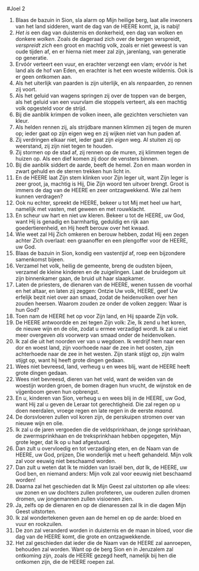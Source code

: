 #Joel 2
1. Blaas de bazuin in Sion, sla alarm op Mijn heilige berg, laat alle inwoners van het land sidderen, want de dag van de HEERE komt, ja, is nabij! 
2. *Het is* een dag van duisternis en donkerheid, een dag van wolken en donkere *wolken*. Zoals de dageraad zich over de bergen verspreidt, *verspreidt zich* een groot en machtig volk, zoals er niet geweest is van oude tijden af, en er hierna niet meer zal zijn, jarenlang, van generatie op generatie. 
3. Ervóór verteert een vuur, en erachter verzengt een vlam; ervóór is het land als de hof van Eden, en erachter is het een woeste wildernis. Ook is er geen ontkomen aan. 
4. Als het uiterlijk van paarden is zijn uiterlijk, en als *ren*paarden, zo rennen zij voort. 
5. Als het geluid van wagens springen zij over de toppen van de bergen, als het geluid van een vuurvlam die stoppels verteert, als een machtig volk opgesteld voor de strijd. 
6. Bij die aanblik krimpen de volken ineen, alle gezichten verschieten van kleur. 
7. Als helden rennen zij, als strijdbare mannen klimmen zij tegen de muren op; ieder gaat op zijn eigen weg en zij wijken niet van hun paden af. 
8. Zij verdringen elkaar niet, ieder gaat zijn *eigen* weg. Al stuiten zij op weerstand, zij zijn niet tegen te houden. 
9. Zij stormen op de stad af, zij rennen op de muren, zij klimmen tegen de huizen op. Als een dief komen zij door de vensters binnen. 
10. Bij die aanblik siddert de aarde, beeft de hemel. Zon en maan worden in zwart gehuld en de sterren trekken hun licht in. 
11. En de HEERE laat Zijn stem klinken voor Zijn leger uit, want Zijn leger is zeer groot, ja, machtig is Hij, Die Zijn woord ten uitvoer brengt. Groot is immers de dag van de HEERE en zeer ontzagwekkend. Wie zal hem kunnen verdragen? 
12. Ook nu echter, spreekt de HEERE, bekeer u tot Mij met heel uw hart, namelijk met vasten, met geween en met rouwklacht. 
13. En scheur uw hart en niet uw kleren. Bekeer u tot de HEERE, uw God, want Hij is genadig en barmhartig, geduldig en rijk aan goedertierenheid, en Hij heeft berouw over het kwaad. 
14. Wie weet zal Hij Zich omkeren en berouw hebben, zodat Hij een zegen achter Zich overlaat: een graanoffer en een plengoffer voor de HEERE, uw God. 
15. Blaas de bazuin in Sion, kondig een vasten*tijd* af, roep een bijzondere samenkomst bijeen. 
16. Verzamel het volk, heilig de gemeente, breng de oudsten bijeen, verzamel de kleine kinderen en de zuigelingen. Laat de bruidegom uit zijn binnenkamer gaan, de bruid uit haar slaapkamer. 
17. Laten de priesters, de dienaren van de HEERE, wenen tussen de voorhal en het altaar, en laten zij zeggen: Ontzie Uw volk, HEERE, geef Uw erfelijk bezit niet over aan smaad, zodat de heidenvolken over hen zouden heersen. Waarom zouden ze onder de volken zeggen: Waar is hun God? 
18. Toen nam de HEERE het op voor Zijn land, en Hij spaarde Zijn volk. 
19. De HEERE antwoordde en zei tegen Zijn volk: Zie, Ik zend u het koren, de nieuwe wijn en de olie, zodat u ermee verzadigd wordt. Ik zal u niet meer overgeven *als* voorwerp van smaad onder de heidenvolken. 
20. Ik zal die uit het noorden ver van u wegdoen. Ik verdrijf hem naar een dor en woest land, zijn voorhoede naar de zee in het oosten, zijn achterhoede naar de zee in het westen. Zijn stank stijgt op, zijn walm stijgt op, want hij heeft grote dingen gedaan. 
21. Wees niet bevreesd, land, verheug u en wees blij, want de HEERE heeft grote dingen gedaan. 
22. Wees niet bevreesd, dieren van het veld, want de weiden van de woestijn worden groen, de bomen dragen hun vrucht, de wijnstok en de vijgenboom geven hun opbrengst. 
23. En *u*, kinderen van Sion, verheug u en wees blij in de HEERE, uw God, want Hij zal u geven de Leraar tot gerechtigheid. Die zal regen op u doen neerdalen, vroege regen en late regen in de eerste *maand*. 
24. De dorsvloeren zullen vol koren zijn, de perskuipen stromen over van nieuwe wijn en olie. 
25. Ik zal u de jaren vergoeden die de veldsprinkhaan, de jonge sprinkhaan, de zwermsprinkhaan en de treksprinkhaan hebben opgegeten, Mijn grote leger, dat Ik op u had afgestuurd. 
26. Dan zult u overvloedig en tot verzadiging eten, en de Naam van de HEERE, uw God, prijzen, Die wonderlijk met u heeft gehandeld. Mijn volk zal voor eeuwig niet beschaamd worden. 
27. Dan zult u weten dat Ik te midden van Israël ben, *dat* Ik, de HEERE, uw God ben, en niemand anders: Mijn volk zal voor eeuwig niet beschaamd worden!
28. Daarna zal het geschieden dat Ik Mijn Geest zal uitstorten op alle vlees: uw zonen en uw dochters zullen profeteren, uw ouderen zullen dromen dromen, uw jongemannen zullen visioenen zien. 
29. Ja, zelfs op de dienaren en op de dienaressen zal Ik in die dagen Mijn Geest uitstorten. 
30. Ik zal wondertekenen geven aan de hemel en op de aarde: bloed en vuur en rookzuilen. 
31. De zon zal veranderd worden in duisternis en de maan in bloed, voor die dag van de HEERE komt, die grote en ontzagwekkende. 
32. Het zal geschieden dat ieder die de Naam van de HEERE zal aanroepen, behouden zal worden. Want op de berg Sion en in Jeruzalem zal ontkoming zijn, zoals de HEERE gezegd heeft, namelijk bij hen die ontkomen zijn, die de HEERE roepen zal.
